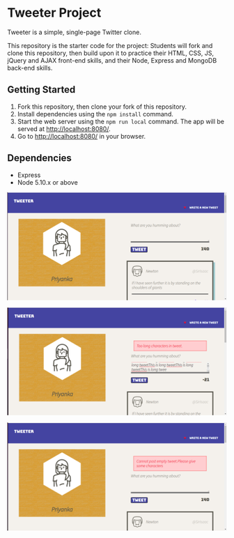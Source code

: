 # Tweeter Project

Tweeter is a simple, single-page Twitter clone.

This repository is the starter code for the project: Students will fork and clone this repository, then build upon it to practice their HTML, CSS, JS, jQuery and AJAX front-end skills, and their Node, Express and MongoDB back-end skills.

## Getting Started

1. Fork this repository, then clone your fork of this repository.
2. Install dependencies using the `npm install` command.
3. Start the web server using the `npm run local` command. The app will be served at <http://localhost:8080/>.
4. Go to <http://localhost:8080/> in your browser.

## Dependencies

- Express
- Node 5.10.x or above


!["screenshot for TweetPage"](https://github.com/priya521/tweeter/blob/master/docs/TweeterPage.png)

!["screenshot for TweetPageError"](https://github.com/priya521/tweeter/blob/master/docs/Tweet%20with%20Error%20Msg.png)

!["screenshot for TweetPage empty"](https://github.com/priya521/tweeter/blob/master/docs/EmptyTweet.png)


